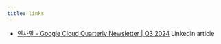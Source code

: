 ```yaml
---
title: links
---
```


- [인사말 - Google Cloud Quarterly Newsletter \| Q3 2024](https://www.linkedin.com/pulse/%EC%9D%B8%EC%82%AC%EB%A7%90-google-cloud-quarterly-newsletter-q3-2024-kwanghoon-jhin-lknoc/?trackingId=5XhZ8TvIaU4okYYEL8X1kw%3D%3D) LinkedIn article
